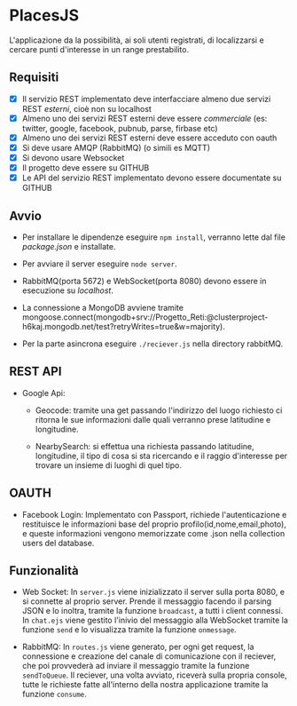 # PlacesJS
L'applicazione da la possibilità, ai soli utenti registrati, di localizzarsi e cercare punti d'interesse in un range prestabilito.

## **Requisiti**
- [x] Il servizio REST implementato deve interfacciare almeno due servizi REST *esterni*, cioè non su localhost
- [x] Almeno uno dei servizi REST esterni deve essere *commerciale* (es: twitter, google, facebook, pubnub, parse, firbase etc)
- [x] Almeno uno dei servizi REST esterni deve essere acceduto con oauth
- [x] Si deve usare AMQP (RabbitMQ) (o simili es MQTT)
- [x] Si devono usare Websocket
- [x] Il progetto deve essere su GITHUB
- [x] Le API del servizio REST implementato devono essere documentate su GITHUB

## **Avvio**

- Per installare le dipendenze eseguire `npm install`, verranno lette dal file *package.json* e installate.

- Per avviare il server eseguire `node server`.

- RabbitMQ(porta 5672) e WebSocket(porta 8080) devono essere in esecuzione su _localhost_.

- La connessione a MongoDB avviene tramite mongoose.connect(mongodb+srv://Progetto_Reti:<password>@clusterproject-h6kaj.mongodb.net/test?retryWrites=true&w=majority).
  
- Per la parte asincrona eseguire `./reciever.js` nella directory rabbitMQ.

## **REST API**

- Google Api:
  - Geocode: tramite una get passando l'indirizzo del luogo richiesto ci ritorna le sue informazioni dalle quali verranno prese latitudine e longitudine.
  
  - NearbySearch: si effettua una richiesta passando latitudine, longitudine, il tipo di cosa si sta ricercando e il raggio d'interesse per trovare un insieme di luoghi di quel tipo.

## **OAUTH**

- Facebook Login: Implementato con Passport, richiede l'autenticazione e restituisce le informazioni base del proprio profilo(id,nome,email,photo), e queste informazioni vengono memorizzate come .json nella collection users del database.

## **Funzionalità**

- Web Socket: In `server.js` viene inizializzato il server sulla porta 8080, e si connette al proprio server. Prende il messaggio facendo il parsing JSON e lo inoltra, tramite la funzione `broadcast`, a tutti i client connessi. In `chat.ejs` viene gestito l'inivio del messaggio alla WebSocket tramite la funzione `send` e lo visualizza tramite la funzione `onmessage`. 

- RabbitMQ: In `routes.js` viene generato, per ogni get request, la connessione e creazione del canale di comunicazione con il reciever, che poi provvederà ad inviare il messaggio tramite la funzione `sendToQueue`. Il reciever, una volta avviato, riceverà sulla propria console, tutte le richieste fatte all'interno della nostra applicazione tramite la funzione `consume`. 
